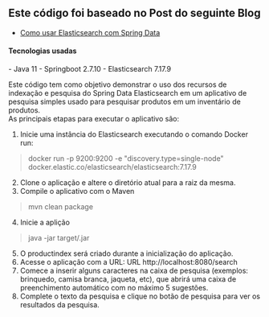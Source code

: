 <h2> Este código foi baseado no Post do seguinte Blog</h2>

- [Como usar Elasticsearch com Spring Data](https://reflectoring.io/spring-boot-elasticsearch/)

<h4>Tecnologias usadas</h4>
- Java 11
- Springboot 2.7.10
- Elasticsearch 7.17.9

Este código tem como objetivo demonstrar o uso dos recursos de indexação e pesquisa do Spring Data Elasticsearch em um 
aplicativo de pesquisa simples usado para pesquisar produtos em um inventário de produtos.  
As principais etapas para executar o aplicativo são:

1. Inicie uma instância do Elasticsearch executando o comando Docker run:

> docker run -p 9200:9200 -e "discovery.type=single-node" docker.elastic.co/elasticsearch/elasticsearch:7.17.9
2. Clone o aplicação e altere o diretório atual para a raiz da mesma.
3. Compile o aplicativo com o Maven

> mvn clean package
4. Inicie a aplição

> java -jar target/<application>.jar
5. O productindex será criado durante a inicialização do aplicação.
6. Acesse o aplicação com a URL: URL http://localhost:8080/search
7. Comece a inserir alguns caracteres na caixa de pesquisa (exemplos: brinquedo, camisa branca, jaqueta, etc), que abrirá uma caixa de preenchimento automático com no máximo 5 sugestões.
8. Complete o texto da pesquisa e clique no botão de pesquisa para ver os resultados da pesquisa.